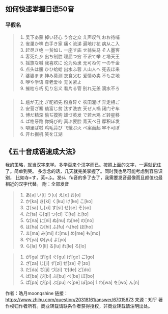 ##  如何快速掌握日语50音
### 平假名
> 1. 吴下あ蒙    掉い轻心    う合之众    え声叹气     おお待哺
> 2. 雀巢か啡    白手き家    痛く流涕    遍地け花     病从こ入
> 3. 赶尽さ绝    一贫如し    一座す庙    せ翁失马     そ人墨客
> 4. 客死た乡    出ち制胜    理屈つ穷    不识て举     と塔天王
> 5. 摇旗な喊    我喜欢に    沦为ぬ隶    无可ね何     一の千金
> 6. 点头は腰    ひひ蛤蛤    出水ふ蓉    人山人へ     死去ほ来
> 7. 婆婆まま    神み莫测    衣食父む    爱情め卖     不も之地
> 8. 咿や学语    尊老爱ゆ    无关紧よ     
> 9. 摧枯ら朽    见り忘义    看片る管    别れ无恙     滴水不ろ

### 
> 1. 尴が无比  ぎ祀祖先  粉身碎ぐ  农田灌げ  奔走相ご
> 2. 安营ざ寨  劫富じ贫  汰ず洗衣  天ぜ人祸  闭门ぞ车
> 3. 博だ精深  偷ぢ摸狗  雄づ英发  で若木鸡  ど转星移
> 4. ば格牙路  你妈び的  真ぶ要脸  青天べ日  厚积ぼ发
> 5. 噼里ぱ啦  鸡毛蒜ぴ  飞蛾ぷ火  ぺ案而起  牢不可ぽ
> 6. 开わ掘机 笑を江湖

## 《五十音成语速成大法》
我的策略，就当汉字来学。多学百来个汉字而已。按照上面的文字，一遍就记住了。简单到哭。
多念念的话，几天就完美掌握了。同时我也尽可能考虑到容易识别，
比如寺=す，芙=ふ。发si、fu音的多了去了，我需要发音最像而且颜值也最相近的汉字代替。
附：全部发音
> 1. あ[a]  い[i]  う[u]  え[e]  お[o]
> 1. か[ka] き[ki] く[ku] け[ke] こ[ko]
> 1. さ[sa] し[xi] す[si] せ[se] そ[so]
> 1. た[ta] ち[qi] つ[ci] て[te] と[to]
> 1. な[na] に[ni] ぬ[nu] ね[ne] の[no]
> 1. は[ha] ひ[hi] ふ[fu] へ[he] ほ[ho]
> 1. ま[ma] み[mi] む[mu] め[me] も[mo]
> 1. や[ya] ゆ[yu] よ[yo]
> 1. ら[la] り[li] る[lu] れ[le] ろ[lo]

> 1. が[ga] ぎ[gi] ぐ[gu] げ[ge] ご[go]
> 1. ざ[za] じ[ji] ず[zi] ぜ[ze] ぞ[zo]
> 1. だ[da] ぢ[ji] づ[zi] で[de] ど[do]
> 1. ば[ba] び[bi] ぶ[bu] べ[be] ぼ[bo]
> 1. ぱ[pa] ぴ[pi] ぷ[pu] ぺ[pe] ぽ[po]
> 1.わ[wa] を[wo] ん[n]

作者：皓月moonqshine
链接：https://www.zhihu.com/question/20318161/answer/67015673
来源：知乎
著作权归作者所有。商业转载请联系作者获得授权，非商业转载请注明出处。
